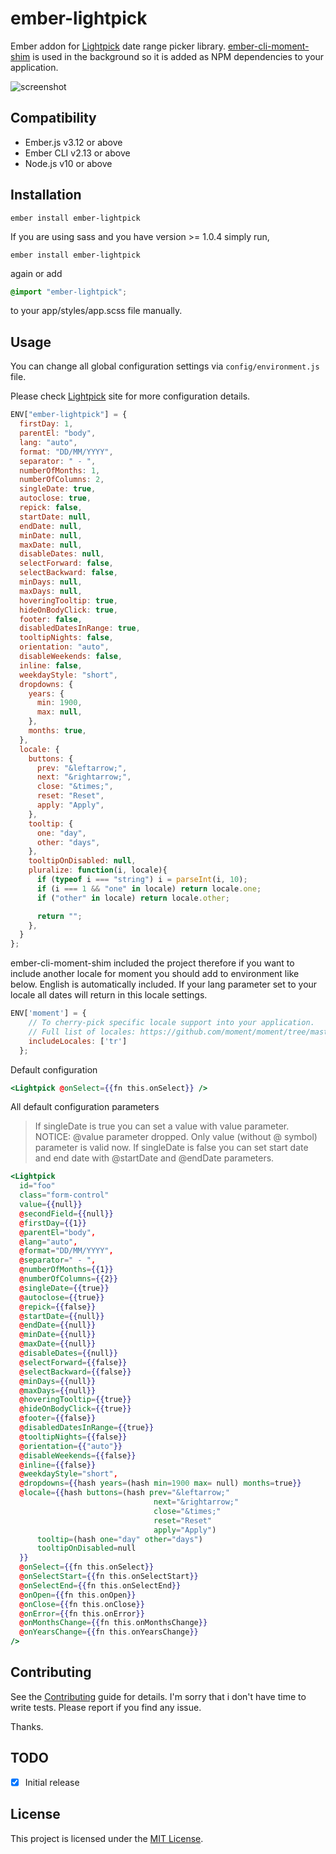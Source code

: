ember-lightpick
==============================================================================

Ember addon for [Lightpick](https://wakirin.github.io/Lightpick/) date range picker library.
[ember-cli-moment-shim](https://github.com/jasonmit/ember-cli-moment-shim) is used in the background so it is added as NPM dependencies to your application.

![screenshot](https://wakirin.github.io/Lightpick_new_style.gif)


Compatibility
------------------------------------------------------------------------------

* Ember.js v3.12 or above
* Ember CLI v2.13 or above
* Node.js v10 or above


Installation
------------------------------------------------------------------------------

```
ember install ember-lightpick
```

If you are using sass and you have version >= 1.0.4 simply run,

```
ember install ember-lightpick
```

again or add

```scss
@import "ember-lightpick";
```
to your app/styles/app.scss file manually.

Usage
------------------------------------------------------------------------------

You can change all global configuration settings via `config/environment.js` file.

Please check [Lightpick](https://wakirin.github.io/Lightpick/) site for more configuration details.

```javascript
ENV["ember-lightpick"] = {
  firstDay: 1,
  parentEl: "body",
  lang: "auto",
  format: "DD/MM/YYYY",
  separator: " - ",
  numberOfMonths: 1,
  numberOfColumns: 2,
  singleDate: true,
  autoclose: true,
  repick: false,
  startDate: null,
  endDate: null,
  minDate: null,
  maxDate: null,
  disableDates: null,
  selectForward: false,
  selectBackward: false,
  minDays: null,
  maxDays: null,
  hoveringTooltip: true,
  hideOnBodyClick: true,
  footer: false,
  disabledDatesInRange: true,
  tooltipNights: false,
  orientation: "auto",
  disableWeekends: false,
  inline: false,
  weekdayStyle: "short",
  dropdowns: {
    years: {
      min: 1900,
      max: null,
    },
    months: true,
  },
  locale: {
    buttons: {
      prev: "&leftarrow;",
      next: "&rightarrow;",
      close: "&times;",
      reset: "Reset",
      apply: "Apply",
    },
    tooltip: {
      one: "day",
      other: "days",
    },
    tooltipOnDisabled: null,
    pluralize: function(i, locale){
      if (typeof i === "string") i = parseInt(i, 10);
      if (i === 1 && "one" in locale) return locale.one;
      if ("other" in locale) return locale.other;

      return "";
    },
  }
};
```
ember-cli-moment-shim included the project therefore if you want to include another locale for moment
you should add to environment like below. English is automatically included.
If your lang parameter set to your locale all dates will return in this locale settings.

```javascript
ENV['moment'] = {
    // To cherry-pick specific locale support into your application.
    // Full list of locales: https://github.com/moment/moment/tree/master/locale
    includeLocales: ['tr']
  };
```

Default configuration

``` handlebars
<Lightpick @onSelect={{fn this.onSelect}} />
```

All default configuration parameters

> If singleDate is true you can set a value with value parameter. NOTICE: @value parameter dropped. Only value (without @ symbol) parameter is valid now.
> If singleDate is false you can set start date and end date with @startDate and @endDate parameters.

``` handlebars
<Lightpick
  id="foo"
  class="form-control"
  value={{null}}
  @secondField={{null}}
  @firstDay={{1}}
  @parentEl="body",
  @lang="auto",
  @format="DD/MM/YYYY",
  @separator=" - ",
  @numberOfMonths={{1}}
  @numberOfColumns={{2}}
  @singleDate={{true}}
  @autoclose={{true}}
  @repick={{false}}
  @startDate={{null}}
  @endDate={{null}}
  @minDate={{null}}
  @maxDate={{null}}
  @disableDates={{null}}
  @selectForward={{false}}
  @selectBackward={{false}}
  @minDays={{null}}
  @maxDays={{null}}
  @hoveringTooltip={{true}}
  @hideOnBodyClick={{true}}
  @footer={{false}}
  @disabledDatesInRange={{true}}
  @tooltipNights={{false}}
  @orientation={{"auto"}}
  @disableWeekends={{false}}
  @inline={{false}}
  @weekdayStyle="short",
  @dropdowns={{hash years=(hash min=1900 max= null) months=true}}
  @locale={{hash buttons=(hash prev="&leftarrow;"
                                next="&rightarrow;"
                                close="&times;"
                                reset="Reset"
                                apply="Apply")
      tooltip=(hash one="day" other="days")
      tooltipOnDisabled=null
  }}
  @onSelect={{fn this.onSelect}}
  @onSelectStart={{fn this.onSelectStart}}
  @onSelectEnd={{fn this.onSelectEnd}}
  @onOpen={{fn this.onOpen}}
  @onClose={{fn this.onClose}}
  @onError={{fn this.onError}}
  @onMonthsChange={{fn this.onMonthsChange}}
  @onYearsChange={{fn this.onYearsChange}}
/>
```

Contributing
------------------------------------------------------------------------------

See the [Contributing](CONTRIBUTING.md) guide for details.
I'm sorry that i don't have time to write tests. Please report if you find any issue.

Thanks.

TODO
------------------------------------------------------------------------------
- [X] Initial release

License
------------------------------------------------------------------------------

This project is licensed under the [MIT License](LICENSE.md).
